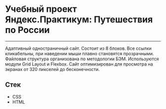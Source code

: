 # Учебный проект Яндекс.Практикум: Путешествия по России
--------------------------------------------------------
Адаптивный одностраничный сайт. Состоит из 8 блоков. Все ссылки кликабельны, при наведении мыши плавно становятся прозрачными. Файловая структура организована по методологии БЭМ. Используются модули Grid Layout и Flexbox. Сайт оптимизирован для просмотра на экранах от 320 пикселей до бесконечности.

## Стек

* CSS
* HTML
